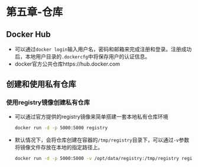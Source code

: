 # 第五章-仓库

## Docker  Hub

- 可以通过`docker login`输入用户名，密码和邮箱来完成注册和登录。注册成功后，本地用户目录的`.dockercfg`中将保存用户的认证信息。
- docker官方公共仓库https://hub.docker.com

## 创建和使用私有仓库

### 使用registry镜像创建私有仓库

- 可以通过官方提供的registry镜像来简单搭建一套本地私有仓库环境

  ```sh
  docker run -d -p 5000:5000 registry
  ```

- 默认情况下，会将仓库创建在容器的`/tmp/registry`目录下，可以通过`-v`参数将镜像文件存放在本地的指定路径上。

  ```sh
  docker run -d -p 5000:5000 -v /opt/data/registry:/tmp/registry registry
  ```


